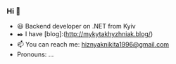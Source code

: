 ### Hi 👋

- :smiley: Backend developer on .NET from Kyiv
- :black_nib: I have [blog]:(http://mykytakhyzhniak.blog/)
- 📫 You can reach me: hiznyaknikita1996@gmail.com
-  Pronouns: ...
